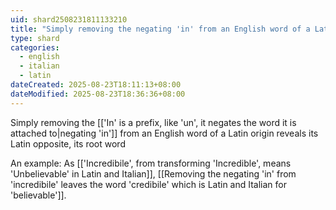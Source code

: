 ```yaml
---
uid: shard2508231811133210
title: "Simply removing the negating 'in' from an English word of a Latin origin reveals its Latin opposite, its root word"
type: shard
categories:
  - english
  - italian
  - latin
dateCreated: 2025-08-23T18:11:13+08:00
dateModified: 2025-08-23T18:36:36+08:00
---
```

Simply removing the [['In' is a prefix, like 'un', it negates the word it is attached to|negating 'in']] from an English word of a Latin origin reveals its Latin opposite, its root word


An example:
As [['Incredibile', from transforming 'Incredible', means 'Unbelievable' in Latin and Italian]], [[Removing the negating 'in' from 'incredibile' leaves the word 'credibile' which is Latin and Italian for 'believable']].